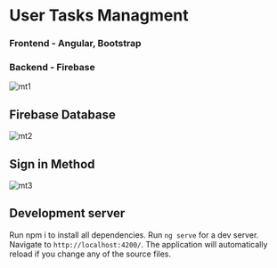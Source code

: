 # User Tasks Managment

### Frontend - Angular, Bootstrap
###  Backend - Firebase

![mt1](https://user-images.githubusercontent.com/120285761/236590633-b3218374-977a-46c2-a129-38f0be1f49b6.png)



## Firebase Database
![mt2](https://user-images.githubusercontent.com/120285761/236590768-86d3588b-4a92-44cd-9468-546c27a6d861.png)




## Sign in Method
![mt3](https://user-images.githubusercontent.com/120285761/236590809-f90b5ca5-275b-44c7-bed7-02a71325dc17.png)


## Development server
Run npm i to install all dependencies.
Run `ng serve` for a dev server. Navigate to `http://localhost:4200/`. The application will automatically reload if you change any of the source files.








